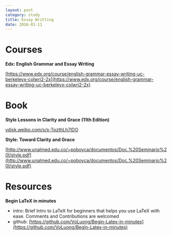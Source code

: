 ```yaml
---
layout: post
category: study
title: Essay Writting
date: 2016-01-11
---
```


# Courses

**Edx: English Grammar and Essay Writing**

[https://www.edx.org/course/english-grammar-essay-writing-uc-berkeleyx-colwri2-2x](https://www.edx.org/course/english-grammar-essay-writing-uc-berkeleyx-colwri2-2x)

# Book

**Style Lessons in Clarity and Grace (11th Edition)**

[vdisk.weibo.com/s/s-TpzthLh7lDO](vdisk.weibo.com/s/s-TpzthLh7lDO)

**Style: Toward Clarity and Grace**

[http://www.unalmed.edu.co/~poboyca/documentos/Doc.%20Seminario%20I/style.pdf](http://www.unalmed.edu.co/~poboyca/documentos/Doc.%20Seminario%20I/style.pdf)

# Resources

**Begin LaTeX in minutes**

- intro: Brief Intro to LaTeX for beginners that helps you use LaTeX with ease. Comments and Contributions are welcomed
- github: [https://github.com/VoLuong/Begin-Latex-in-minutes](https://github.com/VoLuong/Begin-Latex-in-minutes)
